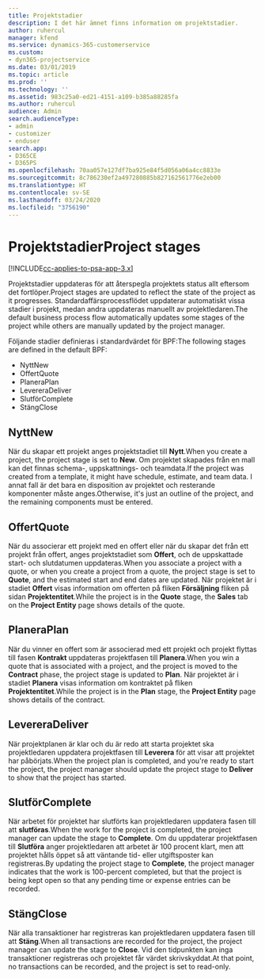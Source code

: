 ```yaml
---
title: Projektstadier
description: I det här ämnet finns information om projektstadier.
author: ruhercul
manager: kfend
ms.service: dynamics-365-customerservice
ms.custom:
- dyn365-projectservice
ms.date: 03/01/2019
ms.topic: article
ms.prod: ''
ms.technology: ''
ms.assetid: 983c25a0-ed21-4151-a109-b385a88285fa
ms.author: ruhercul
audience: Admin
search.audienceType:
- admin
- customizer
- enduser
search.app:
- D365CE
- D365PS
ms.openlocfilehash: 70aa057e127df7ba925e84f5d056a06a4cc8833e
ms.sourcegitcommit: 8c786230ef2a497280885b827162561776e2eb00
ms.translationtype: HT
ms.contentlocale: sv-SE
ms.lasthandoff: 03/24/2020
ms.locfileid: "3756190"
---
```

# <a name="project-stages"></a><span data-ttu-id="6920c-103">Projektstadier</span><span class="sxs-lookup"><span data-stu-id="6920c-103">Project stages</span></span> 

[!INCLUDE[cc-applies-to-psa-app-3.x](../includes/cc-applies-to-psa-app-3x.md)]

<span data-ttu-id="6920c-104">Projektstadier uppdateras för att återspegla projektets status allt eftersom det fortlöper.</span><span class="sxs-lookup"><span data-stu-id="6920c-104">Project stages are updated to reflect the state of the project as it progresses.</span></span> <span data-ttu-id="6920c-105">Standardaffärsprocessflödet uppdaterar automatiskt vissa stadier i projekt, medan andra uppdateras manuellt av projektledaren.</span><span class="sxs-lookup"><span data-stu-id="6920c-105">The default business process flow automatically updates some stages of the project while others are manually updated by the project manager.</span></span> 

<span data-ttu-id="6920c-106">Följande stadier definieras i standardvärdet för BPF:</span><span class="sxs-lookup"><span data-stu-id="6920c-106">The following stages are defined in the default BPF:</span></span>

- <span data-ttu-id="6920c-107">Nytt</span><span class="sxs-lookup"><span data-stu-id="6920c-107">New</span></span>
- <span data-ttu-id="6920c-108">Offert</span><span class="sxs-lookup"><span data-stu-id="6920c-108">Quote</span></span>
- <span data-ttu-id="6920c-109">Planera</span><span class="sxs-lookup"><span data-stu-id="6920c-109">Plan</span></span>
- <span data-ttu-id="6920c-110">Leverera</span><span class="sxs-lookup"><span data-stu-id="6920c-110">Deliver</span></span>
- <span data-ttu-id="6920c-111">Slutför</span><span class="sxs-lookup"><span data-stu-id="6920c-111">Complete</span></span>
- <span data-ttu-id="6920c-112">Stäng</span><span class="sxs-lookup"><span data-stu-id="6920c-112">Close</span></span> 

## <a name="new"></a><span data-ttu-id="6920c-113">Nytt</span><span class="sxs-lookup"><span data-stu-id="6920c-113">New</span></span>

<span data-ttu-id="6920c-114">När du skapar ett projekt anges projektstadiet till **Nytt**.</span><span class="sxs-lookup"><span data-stu-id="6920c-114">When you create a project, the project stage is set to **New**.</span></span> <span data-ttu-id="6920c-115">Om projektet skapades från en mall kan det finnas schema-, uppskattnings- och teamdata.</span><span class="sxs-lookup"><span data-stu-id="6920c-115">If the project was created from a template, it might have schedule, estimate, and team data.</span></span> <span data-ttu-id="6920c-116">I annat fall är det bara en disposition av projektet och resterande komponenter måste anges.</span><span class="sxs-lookup"><span data-stu-id="6920c-116">Otherwise, it's just an outline of the project, and the remaining components must be entered.</span></span>

## <a name="quote"></a><span data-ttu-id="6920c-117">Offert</span><span class="sxs-lookup"><span data-stu-id="6920c-117">Quote</span></span>

<span data-ttu-id="6920c-118">När du associerar ett projekt med en offert eller när du skapar det från ett projekt från offert, anges projektstadiet som **Offert**, och de uppskattade start- och slutdatumen uppdateras.</span><span class="sxs-lookup"><span data-stu-id="6920c-118">When you associate a project with a quote, or when you create a project from a quote, the project stage is set to **Quote**, and the estimated start and end dates are updated.</span></span> <span data-ttu-id="6920c-119">När projektet är i stadiet **Offert** visas information om offerten på fliken **Försäljning** fliken på sidan **Projektentitet**.</span><span class="sxs-lookup"><span data-stu-id="6920c-119">While the project is in the **Quote** stage, the **Sales** tab on the **Project Entity** page shows details of the quote.</span></span>

## <a name="plan"></a><span data-ttu-id="6920c-120">Planera</span><span class="sxs-lookup"><span data-stu-id="6920c-120">Plan</span></span>

<span data-ttu-id="6920c-121">När du vinner en offert som är associerad med ett projekt och projekt flyttas till fasen **Kontrakt** uppdateras projektfasen till **Planera**.</span><span class="sxs-lookup"><span data-stu-id="6920c-121">When you win a quote that is associated with a project, and the project is moved to the **Contract** phase, the project stage is updated to **Plan**.</span></span> <span data-ttu-id="6920c-122">När projektet är i stadiet **Planera** visas information om kontraktet på fliken **Projektentitet**.</span><span class="sxs-lookup"><span data-stu-id="6920c-122">While the project is in the **Plan** stage, the **Project Entity** page shows details of the contract.</span></span>

## <a name="deliver"></a><span data-ttu-id="6920c-123">Leverera</span><span class="sxs-lookup"><span data-stu-id="6920c-123">Deliver</span></span>

<span data-ttu-id="6920c-124">När projektplanen är klar och du är redo att starta projektet ska projektledaren uppdatera projektfasen till **Leverera** för att visar att projektet har påbörjats.</span><span class="sxs-lookup"><span data-stu-id="6920c-124">When the project plan is completed, and you're ready to start the project, the project manager should update the project stage to **Deliver** to show that the project has started.</span></span>

## <a name="complete"></a><span data-ttu-id="6920c-125">Slutför</span><span class="sxs-lookup"><span data-stu-id="6920c-125">Complete</span></span> 

<span data-ttu-id="6920c-126">När arbetet för projektet har slutförts kan projektledaren uppdatera fasen till att **slutföras**.</span><span class="sxs-lookup"><span data-stu-id="6920c-126">When the work for the project is completed, the project manager can update the stage to **Complete**.</span></span> <span data-ttu-id="6920c-127">Om du uppdaterar projektfasen till **Slutföra** anger projektledaren att arbetet är 100 procent klart, men att projektet hålls öppet så att väntande tid- eller utgiftsposter kan registreras.</span><span class="sxs-lookup"><span data-stu-id="6920c-127">By updating the project stage to **Complete**, the project manager indicates that the work is 100-percent completed, but that the project is being kept open so that any pending time or expense entries can be recorded.</span></span>

## <a name="close"></a><span data-ttu-id="6920c-128">Stäng</span><span class="sxs-lookup"><span data-stu-id="6920c-128">Close</span></span>

<span data-ttu-id="6920c-129">När alla transaktioner har registreras kan projektledaren uppdatera fasen till att **Stäng**.</span><span class="sxs-lookup"><span data-stu-id="6920c-129">When all transactions are recorded for the project, the project manager can update the stage to **Close**.</span></span> <span data-ttu-id="6920c-130">Vid den tidpunkten kan inga transaktioner registreras och projektet får värdet skrivskyddat.</span><span class="sxs-lookup"><span data-stu-id="6920c-130">At that point, no transactions can be recorded, and the project is set to read-only.</span></span>
